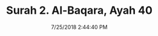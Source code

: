 ---
title       : "Surah 2. Al-Baqara, Ayah 40"
date        : 7/25/2018 2:44:40 PM
draft       : false
type        : "quran"
layout      : "compare"
BookCode    : "CMP"
SurahNumber : "2"
AyahNumber  : "40"
TotalAyah   : "286"
---